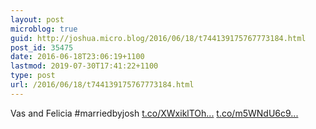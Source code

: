 ```yaml
---
layout: post
microblog: true
guid: http://joshua.micro.blog/2016/06/18/t744139175767773184.html
post_id: 35475
date: 2016-06-18T23:06:19+1100
lastmod: 2019-07-30T17:41:22+1100
type: post
url: /2016/06/18/t744139175767773184.html
---
```

Vas and Felicia #marriedbyjosh [t.co/XWxiklTOh...](https://t.co/XWxiklTOh2) [t.co/m5WNdU6c9...](https://t.co/m5WNdU6c9A)
